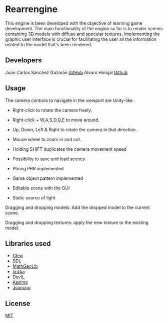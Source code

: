 # Rearrengine

This engine is been developed with the objective of learning game development. The main functionality of the engine so far is to render scenes containing 3D models with diffuse and specular textures. Implementing the graphic user interface is crucial for facilitating the user all the information related to the model that's been rendered.

## Developers

Juan Carlos Sánchez Guzmán [GitHub](https://github.com/jcarlos0305)
Álvaro Hinojal [Github](https://github.com/AHinojal)

## Usage

The camera controls to navigate in the viewport are Unity-like.

- Right-click to rotate the camera freely.
- Right-click + W,A,S,D,Q,E to move around.
- Up, Down, Left & Right to rotate the camera in that direction.
- Mouse wheel to zoom in and out.
- Holding SHIFT duplicates the camera movement speed

- Possibility to save and load scenes
- Phong PBR implemented
- Game object pattern implemented
- Editable scene with the GUI
- Static source of light

Dragging and dropping models: Add the dropped model to the current scene.

Dragging and dropping textures: apply the new texture to the existing model.

## Libraries used

- [Glew](https://github.com/nigels-com/glew)
- [SDL](https://www.libsdl.org/download-2.0.php)
- [MathGeoLib](https://github.com/juj/MathGeoLib)
- [ImGui](https://github.com/ocornut/imgui)
- [DevIL](http://openil.sourceforge.net/download.php)
- [Assimp](https://www.assimp.org/index.php/downloads)
- [Jsoncpp](https://github.com/open-source-parsers/jsoncpp)

## License
[MIT](https://choosealicense.com/licenses/mit/)
